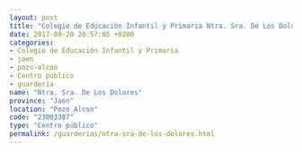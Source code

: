 ```yaml
---
layout: post
title: "Colegio de Educación Infantil y Primaria Ntra. Sra. De Los Dolores"
date: 2017-09-20 20:57:05 +0200
categories:
- Colegio de Educación Infantil y Primaria
- jaen
- pozo-alcon
- Centro público
- guarderia
name: "Ntra. Sra. De Los Dolores"
province: "Jaén"
location: "Pozo Alcon"
code: "23003387"
type: "Centro público"
permalink: /guarderias/ntra-sra-de-los-dolores.html
---
```

